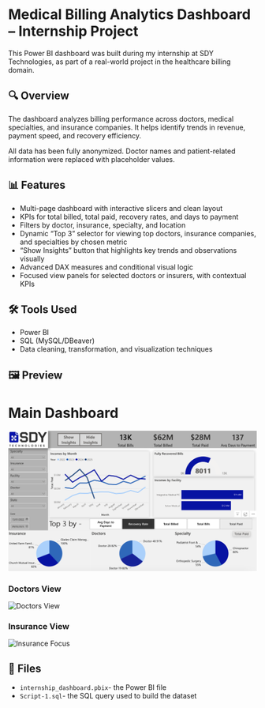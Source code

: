 # Medical Billing Analytics Dashboard – Internship Project

This Power BI dashboard was built during my internship at SDY Technologies, as part of a real-world project in the healthcare billing domain.

## 🔍 Overview
The dashboard analyzes billing performance across doctors, medical specialties, and insurance companies. It helps identify trends in revenue, payment speed, and recovery efficiency.

All data has been fully anonymized. Doctor names and patient-related information were replaced with placeholder values.

## 📊 Features
- Multi-page dashboard with interactive slicers and clean layout
- KPIs for total billed, total paid, recovery rates, and days to payment
- Filters by doctor, insurance, specialty, and location
- Dynamic “Top 3” selector for viewing top doctors, insurance companies, and specialties by chosen metric
- “Show Insights” button that highlights key trends and observations visually
- Advanced DAX measures and conditional visual logic
- Focused view panels for selected doctors or insurers, with contextual KPIs

## 🛠️ Tools Used
- Power BI
- SQL (MySQL/DBeaver)
- Data cleaning, transformation, and visualization techniques

## 🖼️ Preview
# Main Dashboard
![Main Dashboard](sdy_dashboard1.png)

### Doctors View
![Doctors View](dsy_dashboard2.png)

### Insurance View
![Insurance Focus](dsy_dashboard3.png)

## 📁 Files
- `internship_dashboard.pbix`- the Power BI file
- `Script-1.sql`- the SQL query used to build the dataset


